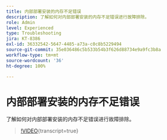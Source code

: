```yaml
---
title: 内部部署安装的内存不足错误
description: 了解如何对内部部署安装的内存不足错误进行故障排除。
role: Admin
level: Experienced
type: Troubleshooting
jira: KT-8386
exl-id: 36332542-5647-4485-a73a-c0c8b5229494
source-git-commit: 35e036486c5b533b54b3f626d88734e9a9fc3b8a
workflow-type: tm+mt
source-wordcount: '36'
ht-degree: 100%

---
```


# 内部部署安装的内存不足错误

了解如何对内部部署安装的内存不足错误进行故障排除。

>[!VIDEO](https://video.tv.adobe.com/v/335891?quality=12&learn=on){transcript=true}
